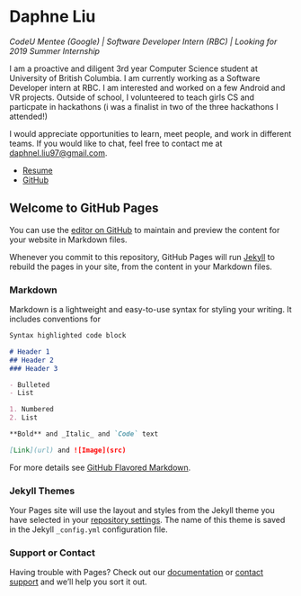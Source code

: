 # Daphne Liu 
_CodeU Mentee (Google) | Software Developer Intern (RBC) | Looking for 2019 Summer Internship_

I am a proactive and diligent 3rd year Computer Science student at University of British Columbia. I am currently working as a Software Developer intern at RBC. I am interested and worked on a few Android and VR projects. Outside of school, I volunteered to teach girls CS and particpate in hackathons (i was a finalist in two of the three hackathons I attended!) 

I would appreciate opportunities to learn, meet people, and work in different teams. If you would like to chat, feel free to contact me at daphnel.liu97@gmail.com. 

- [Resume](https://dropbox.com/s/bx2afwmxu4brbq7/Daphne%20Liu_Resume.pdf?dl=0)
- [GitHub](github.com/daphliu)

## Welcome to GitHub Pages

You can use the [editor on GitHub](https://github.com/daphliu/daphliu.github.io/edit/master/index.md) to maintain and preview the content for your website in Markdown files.

Whenever you commit to this repository, GitHub Pages will run [Jekyll](https://jekyllrb.com/) to rebuild the pages in your site, from the content in your Markdown files.

### Markdown

Markdown is a lightweight and easy-to-use syntax for styling your writing. It includes conventions for

```markdown
Syntax highlighted code block

# Header 1
## Header 2
### Header 3

- Bulleted
- List

1. Numbered
2. List

**Bold** and _Italic_ and `Code` text

[Link](url) and ![Image](src)
```

For more details see [GitHub Flavored Markdown](https://guides.github.com/features/mastering-markdown/).

### Jekyll Themes

Your Pages site will use the layout and styles from the Jekyll theme you have selected in your [repository settings](https://github.com/daphliu/daphliu.github.io/settings). The name of this theme is saved in the Jekyll `_config.yml` configuration file.

### Support or Contact

Having trouble with Pages? Check out our [documentation](https://help.github.com/categories/github-pages-basics/) or [contact support](https://github.com/contact) and we’ll help you sort it out.

